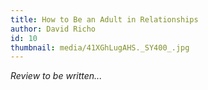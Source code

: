 ```yaml
---
title: How to Be an Adult in Relationships
author: David Richo
id: 10
thumbnail: media/41XGhLugAHS._SY400_.jpg
---
```

*Review to be written...*
